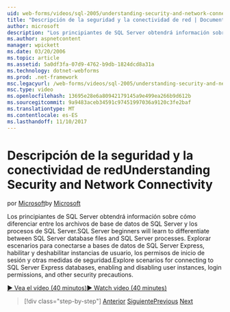 ```yaml
---
uid: web-forms/videos/sql-2005/understanding-security-and-network-connectivity
title: "Descripción de la seguridad y la conectividad de red | Documentos de Microsoft"
author: microsoft
description: "Los principiantes de SQL Server obtendrá información sobre cómo diferenciar entre los archivos de base de datos de SQL Server y los procesos de SQL Server. Explorar escenarios para conectarse a SQL Server e..."
ms.author: aspnetcontent
manager: wpickett
ms.date: 03/20/2006
ms.topic: article
ms.assetid: 5a0df3fa-07d9-4762-b9db-1824dcd8a31a
ms.technology: dotnet-webforms
ms.prod: .net-framework
msc.legacyurl: /web-forms/videos/sql-2005/understanding-security-and-network-connectivity
msc.type: video
ms.openlocfilehash: 13695e28e6a80942179145a9e499ea266b9d612b
ms.sourcegitcommit: 9a9483aceb34591c97451997036a9120c3fe2baf
ms.translationtype: MT
ms.contentlocale: es-ES
ms.lasthandoff: 11/10/2017
---
```

<a name="understanding-security-and-network-connectivity"></a><span data-ttu-id="0b2b5-104">Descripción de la seguridad y la conectividad de red</span><span class="sxs-lookup"><span data-stu-id="0b2b5-104">Understanding Security and Network Connectivity</span></span>
====================
<span data-ttu-id="0b2b5-105">por [Microsoft](https://github.com/microsoft)</span><span class="sxs-lookup"><span data-stu-id="0b2b5-105">by [Microsoft](https://github.com/microsoft)</span></span>

<span data-ttu-id="0b2b5-106">Los principiantes de SQL Server obtendrá información sobre cómo diferenciar entre los archivos de base de datos de SQL Server y los procesos de SQL Server.</span><span class="sxs-lookup"><span data-stu-id="0b2b5-106">SQL Server beginners will learn to differentiate between SQL Server database files and SQL Server processes.</span></span> <span data-ttu-id="0b2b5-107">Explorar escenarios para conectarse a bases de datos de SQL Server Express, habilitar y deshabilitar instancias de usuario, los permisos de inicio de sesión y otras medidas de seguridad.</span><span class="sxs-lookup"><span data-stu-id="0b2b5-107">Explore scenarios for connecting to SQL Server Express databases, enabling and disabling user instances, login permissions, and other security precautions.</span></span>

[<span data-ttu-id="0b2b5-108">&#9654; Vea el vídeo (40 minutos)</span><span class="sxs-lookup"><span data-stu-id="0b2b5-108">&#9654; Watch video (40 minutes)</span></span>](https://channel9.msdn.com/Blogs/ASP-NET-Site-Videos/understanding-security-and-network-connectivity)

>[!div class="step-by-step"]
<span data-ttu-id="0b2b5-109">[Anterior](more-structured-query-language.md)
[Siguiente](connecting-your-web-application-to-sql-server-2005-express-edition.md)</span><span class="sxs-lookup"><span data-stu-id="0b2b5-109">[Previous](more-structured-query-language.md)
[Next](connecting-your-web-application-to-sql-server-2005-express-edition.md)</span></span>
